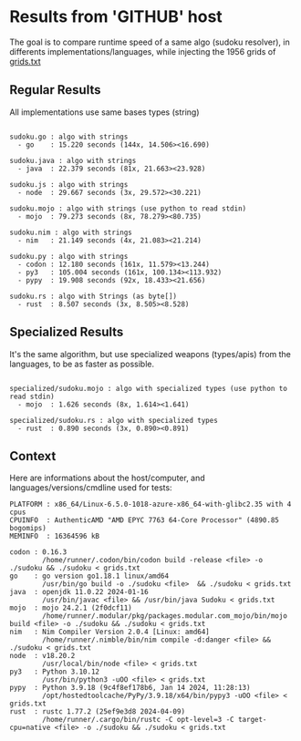 # Results from 'GITHUB' host

The goal is to compare runtime speed of a same algo (sudoku resolver), in differents implementations/languages, while injecting the 1956 grids of [grids.txt](grids.txt)

## Regular Results

All implementations use same bases types (string)

```

sudoku.go : algo with strings
  - go    : 15.220 seconds (144x, 14.506><16.690)

sudoku.java : algo with strings
  - java  : 22.379 seconds (81x, 21.663><23.928)

sudoku.js : algo with strings
  - node  : 29.667 seconds (3x, 29.572><30.221)

sudoku.mojo : algo with strings (use python to read stdin)
  - mojo  : 79.273 seconds (8x, 78.279><80.735)

sudoku.nim : algo with strings
  - nim   : 21.149 seconds (4x, 21.083><21.214)

sudoku.py : algo with strings
  - codon : 12.180 seconds (161x, 11.579><13.244)
  - py3   : 105.004 seconds (161x, 100.134><113.932)
  - pypy  : 19.908 seconds (92x, 18.433><21.656)

sudoku.rs : algo with Strings (as byte[])
  - rust  : 8.507 seconds (3x, 8.505><8.528)

```

## Specialized Results

It's the same algorithm, but use specialized weapons (types/apis) from the languages, to be as faster as possible.

```

specialized/sudoku.mojo : algo with specialized types (use python to read stdin)
  - mojo  : 1.626 seconds (8x, 1.614><1.641)

specialized/sudoku.rs : algo with specialized types
  - rust  : 0.890 seconds (3x, 0.890><0.891)

```
## Context

Here are informations about the host/computer, and languages/versions/cmdline used for tests:
```
PLATFORM : x86_64/Linux-6.5.0-1018-azure-x86_64-with-glibc2.35 with 4 cpus
CPUINFO  : AuthenticAMD "AMD EPYC 7763 64-Core Processor" (4890.85 bogomips)
MEMINFO  : 16364596 kB

codon : 0.16.3
        /home/runner/.codon/bin/codon build -release <file> -o ./sudoku && ./sudoku < grids.txt
go    : go version go1.18.1 linux/amd64
        /usr/bin/go build -o ./sudoku <file>  && ./sudoku < grids.txt
java  : openjdk 11.0.22 2024-01-16
        /usr/bin/javac <file> && /usr/bin/java Sudoku < grids.txt
mojo  : mojo 24.2.1 (2f0dcf11)
        /home/runner/.modular/pkg/packages.modular.com_mojo/bin/mojo build <file> -o ./sudoku && ./sudoku < grids.txt
nim   : Nim Compiler Version 2.0.4 [Linux: amd64]
        /home/runner/.nimble/bin/nim compile -d:danger <file> && ./sudoku < grids.txt
node  : v18.20.2
        /usr/local/bin/node <file> < grids.txt
py3   : Python 3.10.12
        /usr/bin/python3 -uOO <file> < grids.txt
pypy  : Python 3.9.18 (9c4f8ef178b6, Jan 14 2024, 11:28:13)
        /opt/hostedtoolcache/PyPy/3.9.18/x64/bin/pypy3 -uOO <file> < grids.txt
rust  : rustc 1.77.2 (25ef9e3d8 2024-04-09)
        /home/runner/.cargo/bin/rustc -C opt-level=3 -C target-cpu=native <file> -o ./sudoku && ./sudoku < grids.txt

```


